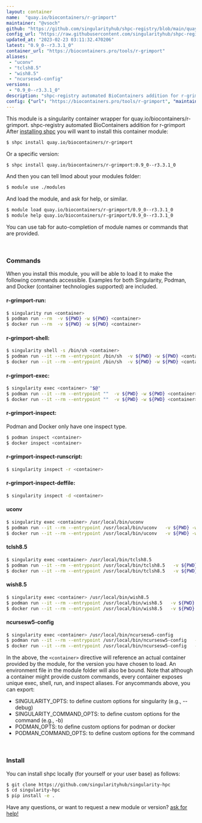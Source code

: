 ```yaml
---
layout: container
name:  "quay.io/biocontainers/r-grimport"
maintainer: "@vsoch"
github: "https://github.com/singularityhub/shpc-registry/blob/main/quay.io/biocontainers/r-grimport/container.yaml"
config_url: "https://raw.githubusercontent.com/singularityhub/shpc-registry/main/quay.io/biocontainers/r-grimport/container.yaml"
updated_at: "2023-02-23 03:11:32.470206"
latest: "0.9_0--r3.3.1_0"
container_url: "https://biocontainers.pro/tools/r-grimport"
aliases:
 - "uconv"
 - "tclsh8.5"
 - "wish8.5"
 - "ncursesw5-config"
versions:
 - "0.9_0--r3.3.1_0"
description: "shpc-registry automated BioContainers addition for r-grimport"
config: {"url": "https://biocontainers.pro/tools/r-grimport", "maintainer": "@vsoch", "description": "shpc-registry automated BioContainers addition for r-grimport", "latest": {"0.9_0--r3.3.1_0": "sha256:586da88efd97823d9543452fd2b4e5057bd4344543d592e2f71bdc9ca2cebba1"}, "tags": {"0.9_0--r3.3.1_0": "sha256:586da88efd97823d9543452fd2b4e5057bd4344543d592e2f71bdc9ca2cebba1"}, "docker": "quay.io/biocontainers/r-grimport", "aliases": {"uconv": "/usr/local/bin/uconv", "tclsh8.5": "/usr/local/bin/tclsh8.5", "wish8.5": "/usr/local/bin/wish8.5", "ncursesw5-config": "/usr/local/bin/ncursesw5-config"}}
---
```


This module is a singularity container wrapper for quay.io/biocontainers/r-grimport.
shpc-registry automated BioContainers addition for r-grimport
After [installing shpc](#install) you will want to install this container module:


```bash
$ shpc install quay.io/biocontainers/r-grimport
```

Or a specific version:

```bash
$ shpc install quay.io/biocontainers/r-grimport:0.9_0--r3.3.1_0
```

And then you can tell lmod about your modules folder:

```bash
$ module use ./modules
```

And load the module, and ask for help, or similar.

```bash
$ module load quay.io/biocontainers/r-grimport/0.9_0--r3.3.1_0
$ module help quay.io/biocontainers/r-grimport/0.9_0--r3.3.1_0
```

You can use tab for auto-completion of module names or commands that are provided.

<br>

### Commands

When you install this module, you will be able to load it to make the following commands accessible.
Examples for both Singularity, Podman, and Docker (container technologies supported) are included.

#### r-grimport-run:

```bash
$ singularity run <container>
$ podman run --rm  -v ${PWD} -w ${PWD} <container>
$ docker run --rm  -v ${PWD} -w ${PWD} <container>
```

#### r-grimport-shell:

```bash
$ singularity shell -s /bin/sh <container>
$ podman run --it --rm --entrypoint /bin/sh  -v ${PWD} -w ${PWD} <container>
$ docker run --it --rm --entrypoint /bin/sh  -v ${PWD} -w ${PWD} <container>
```

#### r-grimport-exec:

```bash
$ singularity exec <container> "$@"
$ podman run --it --rm --entrypoint ""  -v ${PWD} -w ${PWD} <container> "$@"
$ docker run --it --rm --entrypoint ""  -v ${PWD} -w ${PWD} <container> "$@"
```

#### r-grimport-inspect:

Podman and Docker only have one inspect type.

```bash
$ podman inspect <container>
$ docker inspect <container>
```

#### r-grimport-inspect-runscript:

```bash
$ singularity inspect -r <container>
```

#### r-grimport-inspect-deffile:

```bash
$ singularity inspect -d <container>
```


#### uconv

```bash
$ singularity exec <container> /usr/local/bin/uconv
$ podman run --it --rm --entrypoint /usr/local/bin/uconv   -v ${PWD} -w ${PWD} <container> -c " $@"
$ docker run --it --rm --entrypoint /usr/local/bin/uconv   -v ${PWD} -w ${PWD} <container> -c " $@"
```


#### tclsh8.5

```bash
$ singularity exec <container> /usr/local/bin/tclsh8.5
$ podman run --it --rm --entrypoint /usr/local/bin/tclsh8.5   -v ${PWD} -w ${PWD} <container> -c " $@"
$ docker run --it --rm --entrypoint /usr/local/bin/tclsh8.5   -v ${PWD} -w ${PWD} <container> -c " $@"
```


#### wish8.5

```bash
$ singularity exec <container> /usr/local/bin/wish8.5
$ podman run --it --rm --entrypoint /usr/local/bin/wish8.5   -v ${PWD} -w ${PWD} <container> -c " $@"
$ docker run --it --rm --entrypoint /usr/local/bin/wish8.5   -v ${PWD} -w ${PWD} <container> -c " $@"
```


#### ncursesw5-config

```bash
$ singularity exec <container> /usr/local/bin/ncursesw5-config
$ podman run --it --rm --entrypoint /usr/local/bin/ncursesw5-config   -v ${PWD} -w ${PWD} <container> -c " $@"
$ docker run --it --rm --entrypoint /usr/local/bin/ncursesw5-config   -v ${PWD} -w ${PWD} <container> -c " $@"
```



In the above, the `<container>` directive will reference an actual container provided
by the module, for the version you have chosen to load. An environment file in the
module folder will also be bound. Note that although a container
might provide custom commands, every container exposes unique exec, shell, run, and
inspect aliases. For anycommands above, you can export:

 - SINGULARITY_OPTS: to define custom options for singularity (e.g., --debug)
 - SINGULARITY_COMMAND_OPTS: to define custom options for the command (e.g., -b)
 - PODMAN_OPTS: to define custom options for podman or docker
 - PODMAN_COMMAND_OPTS: to define custom options for the command

<br>

### Install

You can install shpc locally (for yourself or your user base) as follows:

```bash
$ git clone https://github.com/singularityhub/singularity-hpc
$ cd singularity-hpc
$ pip install -e .
```

Have any questions, or want to request a new module or version? [ask for help!](https://github.com/singularityhub/singularity-hpc/issues)